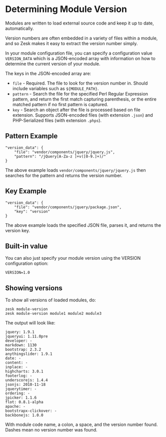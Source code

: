 # Determining Module Version 

Modules are written to load external source code and keep it up to date, automatically.

Version numbers are often embedded in a variety of files within a module, and so Zesk makes it easy to extract the version number simply.

In your module configuration file, you can specify a configuration value `VERSION_DATA` which is a JSON-encoded array with information on how to determine the current version of your module.

The keys in the JSON-encoded array are:

- `file` - Required. The file to look for the version number in. Should include variables such as `${MODULE_PATH}`.
- `pattern` - Search the file for the specified Perl Regular Expression pattern, and return the first match capturing parenthesis, or the entire matched pattern if no first pattern is captured.
- `key` - Search an object after the file is processed based on file extension. Supports JSON-encoded files (with extension `.json`) and PHP-Serialized files (with extension `.phps`).

## Pattern Example

    "version_data": { 
    	"file": "vendor/components/jquery/jquery.js", 
    	"pattern": "/jQuery[A-Za-z ]+v([0-9.]+)/" 
    }

The above example loads `vendor/components/jquery/jquery.js` then searches for the pattern and returns the version number.

## Key Example

    "version_data": { 
    	"file": "vendor/components/jquery/package.json", 
    	"key": "version"
    }

The above example loads the specified JSON file, parses it, and returns the version key.

## Built-in value

You can also just specify your module version using the VERSION configuration option:

	VERSION=1.0

## Showing versions

To show all versions of loaded modules, do:

	zesk module-version
	zesk module-version module1 module2 module3
	
The output will look like:

	jquery: 1.9.1
	jqueryui: 1.11.0pre
	developer: -
	markdown: 1130
	bootstrap: 2.3.2
	anythingslider: 1.9.1
	date: -
	content: -
	inplace: -
	highcharts: 3.0.1
	footerlog: -
	underscorejs: 1.4.4
	jsonjs: 2010-11-18
	jquerytimer: -
	ordering: -
	jpicker: 1.1.6
	flot: 0.8.1-alpha
	apache: -
	bootstrapx-clickover: -
	backbonejs: 1.0.0

With module code name, a colon, a space, and the version number found. Dashes mean no version number was found.

